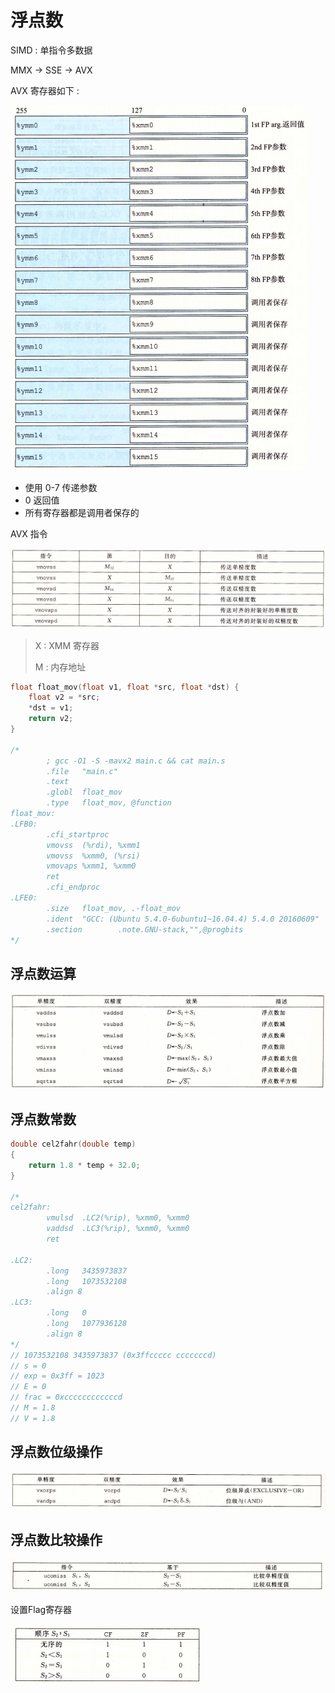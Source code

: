 # 浮点数

SIMD : 单指令多数据

MMX -> SSE -> AVX

AVX 寄存器如下 :

![AVX寄存器](./img/3.10.1.png)

* 使用 0-7 传递参数
* 0 返回值
* 所有寄存器都是调用者保存的

AVX 指令

![AVX指令](./img/3.10.2.png)

> X : XMM 寄存器
>
> M : 内存地址

```c
float float_mov(float v1, float *src, float *dst) {
    float v2 = *src;
    *dst = v1;
    return v2;
}

/*
        ; gcc -O1 -S -mavx2 main.c && cat main.s
        .file   "main.c"
        .text
        .globl  float_mov
        .type   float_mov, @function
float_mov:
.LFB0:
        .cfi_startproc
        vmovss  (%rdi), %xmm1
        vmovss  %xmm0, (%rsi)
        vmovaps %xmm1, %xmm0
        ret
        .cfi_endproc
.LFE0:
        .size   float_mov, .-float_mov
        .ident  "GCC: (Ubuntu 5.4.0-6ubuntu1~16.04.4) 5.4.0 20160609"
        .section        .note.GNU-stack,"",@progbits
*/
```

## 浮点数运算

![浮点数运算](./img/3.10.3.png)

## 浮点数常数

```c
double cel2fahr(double temp)
{
    return 1.8 * temp + 32.0;
}

/*
cel2fahr:
        vmulsd  .LC2(%rip), %xmm0, %xmm0
        vaddsd  .LC3(%rip), %xmm0, %xmm0
        ret

.LC2:
        .long   3435973837
        .long   1073532108
        .align 8
.LC3:
        .long   0
        .long   1077936128
        .align 8
*/
// 1073532108 3435973837 (0x3ffccccc cccccccd)
// s = 0
// exp = 0x3ff = 1023
// E = 0
// frac = 0xccccccccccccd
// M = 1.8
// V = 1.8
```

## 浮点数位级操作

![浮点数位级操作](./img/3.10.4.png)

## 浮点数比较操作

![浮点数比较操作](./img/3.10.5.png)

设置Flag寄存器

![浮点数比较操作](./img/3.10.6.png)